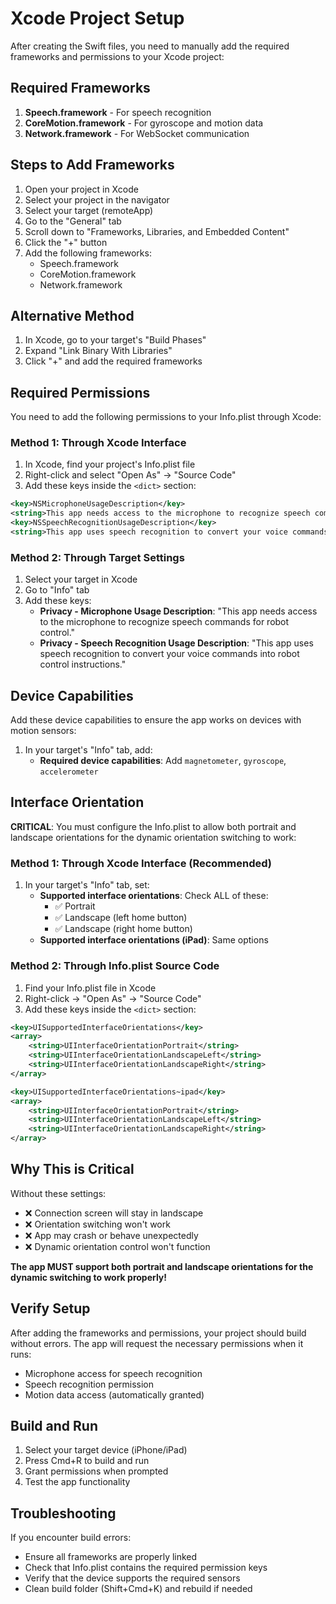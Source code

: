 # Xcode Project Setup

After creating the Swift files, you need to manually add the required frameworks and permissions to your Xcode project:

## Required Frameworks

1. **Speech.framework** - For speech recognition
2. **CoreMotion.framework** - For gyroscope and motion data
3. **Network.framework** - For WebSocket communication

## Steps to Add Frameworks

1. Open your project in Xcode
2. Select your project in the navigator
3. Select your target (remoteApp)
4. Go to the "General" tab
5. Scroll down to "Frameworks, Libraries, and Embedded Content"
6. Click the "+" button
7. Add the following frameworks:
   - Speech.framework
   - CoreMotion.framework
   - Network.framework

## Alternative Method

1. In Xcode, go to your target's "Build Phases"
2. Expand "Link Binary With Libraries"
3. Click "+" and add the required frameworks

## Required Permissions

You need to add the following permissions to your Info.plist through Xcode:

### Method 1: Through Xcode Interface
1. In Xcode, find your project's Info.plist file
2. Right-click and select "Open As" → "Source Code"
3. Add these keys inside the `<dict>` section:

```xml
<key>NSMicrophoneUsageDescription</key>
<string>This app needs access to the microphone to recognize speech commands for robot control.</string>
<key>NSSpeechRecognitionUsageDescription</key>
<string>This app uses speech recognition to convert your voice commands into robot control instructions.</string>
```

### Method 2: Through Target Settings
1. Select your target in Xcode
2. Go to "Info" tab
3. Add these keys:
   - **Privacy - Microphone Usage Description**: "This app needs access to the microphone to recognize speech commands for robot control."
   - **Privacy - Speech Recognition Usage Description**: "This app uses speech recognition to convert your voice commands into robot control instructions."

## Device Capabilities

Add these device capabilities to ensure the app works on devices with motion sensors:

1. In your target's "Info" tab, add:
   - **Required device capabilities**: Add `magnetometer`, `gyroscope`, `accelerometer`

## Interface Orientation

**CRITICAL**: You must configure the Info.plist to allow both portrait and landscape orientations for the dynamic orientation switching to work:

### Method 1: Through Xcode Interface (Recommended)
1. In your target's "Info" tab, set:
   - **Supported interface orientations**: Check ALL of these:
     - ✅ Portrait
     - ✅ Landscape (left home button)
     - ✅ Landscape (right home button)
   - **Supported interface orientations (iPad)**: Same options

### Method 2: Through Info.plist Source Code
1. Find your Info.plist file in Xcode
2. Right-click → "Open As" → "Source Code"
3. Add these keys inside the `<dict>` section:

```xml
<key>UISupportedInterfaceOrientations</key>
<array>
    <string>UIInterfaceOrientationPortrait</string>
    <string>UIInterfaceOrientationLandscapeLeft</string>
    <string>UIInterfaceOrientationLandscapeRight</string>
</array>

<key>UISupportedInterfaceOrientations~ipad</key>
<array>
    <string>UIInterfaceOrientationPortrait</string>
    <string>UIInterfaceOrientationLandscapeLeft</string>
    <string>UIInterfaceOrientationLandscapeRight</string>
</array>
```

## Why This is Critical

Without these settings:
- ❌ Connection screen will stay in landscape
- ❌ Orientation switching won't work
- ❌ App may crash or behave unexpectedly
- ❌ Dynamic orientation control won't function

**The app MUST support both portrait and landscape orientations for the dynamic switching to work properly!**

## Verify Setup

After adding the frameworks and permissions, your project should build without errors. The app will request the necessary permissions when it runs:

- Microphone access for speech recognition
- Speech recognition permission
- Motion data access (automatically granted)

## Build and Run

1. Select your target device (iPhone/iPad)
2. Press Cmd+R to build and run
3. Grant permissions when prompted
4. Test the app functionality

## Troubleshooting

If you encounter build errors:
- Ensure all frameworks are properly linked
- Check that Info.plist contains the required permission keys
- Verify that the device supports the required sensors
- Clean build folder (Shift+Cmd+K) and rebuild if needed
